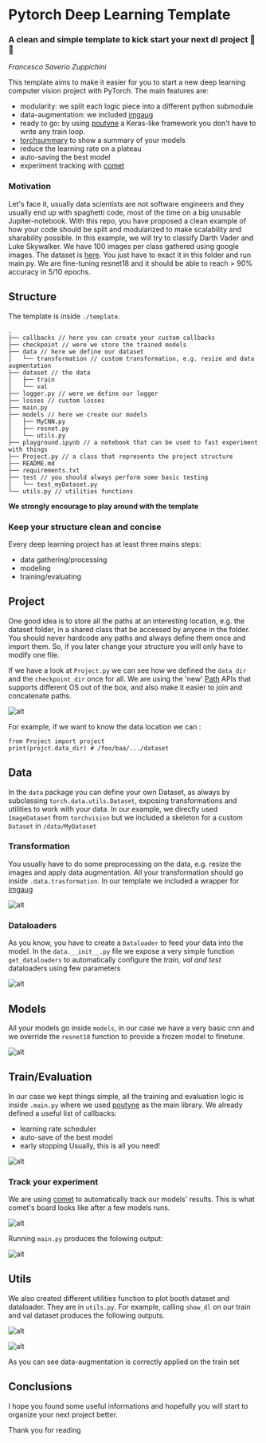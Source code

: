 
# Pytorch Deep Learning Template
### A clean and simple template to kick start your next dl project 🚀🚀
*Francesco Saverio Zuppichini*

This template aims to make it easier for you to start a new deep learning computer vision project with PyTorch. The main features are:

- modularity: we split each logic piece into a different python submodule
- data-augmentation: we included [imgaug](https://imgaug.readthedocs.io/en/latest/)
- ready to go: by using [poutyne](https://pypi.org/project/Poutyne/) a Keras-like  framework you don't have to write any train loop.
- [torchsummary](https://github.com/sksq96/pytorch-summary) to show a summary of your models
- reduce the learning rate on a plateau
- auto-saving the best model
- experiment tracking with [comet](https://www.comet.ml/)

### Motivation
Let's face it,  usually data scientists are not software engineers and they usually end up with spaghetti code, most of the time on a big unusable Jupiter-notebook. With this repo, you have proposed a clean example of how your code should be split and modularized to make scalability and sharability possible. In this example, we will try to classify Darth Vader and Luke Skywalker. We have 100 images per class gathered using google images. The dataset is [here](https://drive.google.com/open?id=1LyHJxUVjOgDIgGJL4MnDhA10xjejWuw7). You just have to exact it in this folder and run main.py. We are fine-tuning resnet18 and it should be able to reach > 90% accuracy in 5/10 epochs.

## Structure
The template is inside `./template`.
```
.
├── callbacks // here you can create your custom callbacks
├── checkpoint // were we store the trained models
├── data // here we define our dataset
│   └── transformation // custom transformation, e.g. resize and data augmentation
├── dataset // the data
│   ├── train
│   └── val
├── logger.py // were we define our logger
├── losses // custom losses
├── main.py
├── models // here we create our models
│   ├── MyCNN.py
│   ├── resnet.py
│   └── utils.py
├── playground.ipynb // a notebook that can be used to fast experiment with things
├── Project.py // a class that represents the project structure
├── README.md
├── requirements.txt
├── test // you should always perform some basic testing
│   └── test_myDataset.py
└── utils.py // utilities functions
```


**We strongly encourage to play around with the template**

### Keep your structure clean and concise

Every deep learning project has at least three mains steps:

- data gathering/processing
- modeling
- training/evaluating

## Project
One good idea is to store all the paths at an interesting location, e.g. the dataset folder, in a shared class that be accessed by anyone in the folder. You should never hardcode any paths and always define them once and import them. So, if you later change your structure you will only have to modify one file.

If we have a look at `Project.py` we can see how we defined the `data_dir` and the `checkpoint_dir` once for all. We are using the 'new' [Path](https://docs.python.org/3/library/pathlib.html) APIs that supports different OS out of the box, and also make it easier to join and concatenate paths. 

![alt](https://raw.githubusercontent.com/FrancescoSaverioZuppichini/PyTorch-Deep-Learning-Skeletron/develop/images/Project.png) 

For example, if we want to know the data location we can :

```python3
from Project import project
print(projct.data_dir) # /foo/baa/.../dataset
```

## Data
In the `data` package you can define your own Dataset, as always by subclassing `torch.data.utils.Dataset`, exposing transformations and utilities to work with your data. 
In our example, we directly used `ImageDataset` from `torchvision` but we included a skeleton for a custom `Dataset` in `/data/MyDataset`

### Transformation
You usually have to do some preprocessing on the data, e.g. resize the images and apply data augmentation. All your transformation should go inside `.data.trasformation`. In our template we included a wrapper for 
[imgaug](https://imgaug.readthedocs.io/en/latest/)

![alt](https://raw.githubusercontent.com/FrancescoSaverioZuppichini/PyTorch-Deep-Learning-Skeletron/develop/images/transformation.png)

### Dataloaders
As you know, you have to create a `Dataloader` to feed your data into the model. In the `data.__init__.py` file we expose a very simple function `get_dataloaders` to automatically configure the *train, val and test* dataloaders using few parameters

![alt](https://raw.githubusercontent.com/FrancescoSaverioZuppichini/PyTorch-Deep-Learning-Skeletron/develop/images/data.png)

## Models
All your models go inside `models`, in our case we have a very basic cnn and we override the `resnet18` function to provide a frozen model to finetune.

![alt](https://github.com/FrancescoSaverioZuppichini/PyTorch-Deep-Learning-Skeletron/blob/develop/images/resnet.png?raw=true)

## Train/Evaluation

In our case we kept things simple, all the training and evaluation logic is inside `.main.py` where we used [poutyne](https://pypi.org/project/Poutyne/) as the main library. We already defined a useful list of callbacks:

- learning rate scheduler
- auto-save of the best model
- early stopping
Usually, this is all you need!

![alt](https://github.com/FrancescoSaverioZuppichini/PyTorch-Deep-Learning-Skeletron/blob/develop/images/main.png?raw=true)

### Track your experiment
We are using [comet](https://www.comet.ml/) to automatically track our models' results. This is what comet's board looks like after a few models runs.


![alt](https://github.com/FrancescoSaverioZuppichini/PyTorch-Deep-Learning-Skeletron/blob/develop/images/comet.jpg?raw=true)


Running `main.py` produces the folowing output:

![alt](https://github.com/FrancescoSaverioZuppichini/PyTorch-Deep-Learning-Skeletron/blob/develop/images/output.jpg?raw=true)

## Utils

We also created different utilities function to plot booth dataset and dataloader. They are in `utils.py`. For example, calling `show_dl` on our train and val dataset produces the following outputs.


![alt](https://github.com/FrancescoSaverioZuppichini/PyTorch-Deep-Learning-Skeletron/blob/develop/images/Figure_1.png?raw=true)

![alt](https://github.com/FrancescoSaverioZuppichini/PyTorch-Deep-Learning-Skeletron/blob/develop/images/Figure_2.png?raw=true)

As you can see data-augmentation is correctly applied on the train set

## Conclusions
I hope you found some useful informations and hopefully you will start to organize your next project better.

Thank you for reading
